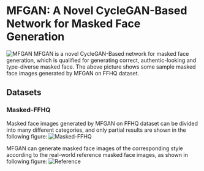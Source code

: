 # MFGAN: A Novel CycleGAN-Based Network for Masked Face Generation
![MFGAN](./MFGAN.png)
MFGAN is a novel CycleGAN-Based network for masked face generation, which is qualified for generating correct, authentic-looking and type-diverse masked face. The above picture shows some sample masked face images generated by MFGAN on FFHQ dataset.

## Datasets
### Masked-FFHQ
Masked face images generated by MFGAN on FFHQ dataset can be divided into many different categories, and only partial results are shown in the following figure:
![Masked-FFHQ](./Masked-FFHQ.png)

MFGAN can generate masked face images of the corresponding style according to the real-world reference masked face images, as shown in following figure:
![Reference](./Reference.png)
